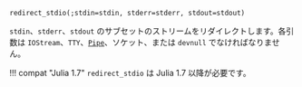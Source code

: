 ```
redirect_stdio(;stdin=stdin, stderr=stderr, stdout=stdout)
```

`stdin`、`stderr`、`stdout` のサブセットのストリームをリダイレクトします。各引数は `IOStream`、`TTY`、[`Pipe`](@ref)、ソケット、または `devnull` でなければなりません。

!!! compat "Julia 1.7"
    `redirect_stdio` は Julia 1.7 以降が必要です。

